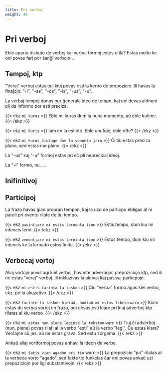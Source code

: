 ```yaml
---
title: Pri verboj
weight: 40
---
```


# Pri verboj

Eble aparta diskuto de verboj kaj verbaj formoj estos utila? Estas multo ke oni povas fari por ŝanĝi verbojn ..

## Tempoj, ktp

"Veraj" verboj estas tiuj kiuj povas esti la kerno de propozicio. Ili havas la finaĵojn: "-i", "-as", "-os", "-is", "-us", "-u".

La verbaj tempoj donas nur ĝenerala ideo de tempo, kaj oni devas aldnoni pli da informo por esti preciza.

{{< ekz `mi kuras` >}}
Eble mi kuras dum la nuna momento, aŭ eble kutime.
{{< /ekz >}}

{{< ekz `mi kuris` >}}
Iam en la estinto. Eble unufoje, eble ofte?
{{< /ekz >}}

{{< ekz `mi kuros ĉiutage dum la venonta jaro` >}}
Ĉi tiu estas preciza plano, sed estas nur plano.
{{< /ekz >}}

La "-us" kaj "-u" formoj estas pri eĉ pli neprecizaj ideoj.

La "-i" formo, nu, ...

## Inifinitivoj

## Participoj

La frazo havas ĝian propran tempon, kaj la uzo de particpo ebligas al ni paroli pri evento rilate de tiu tempo.

{{< ekz `pasintjare mi estis lernonta tion` >}}
Estis tempo, dum kiu mi intencis lerni.
{{< /ekz >}}

{{< ekz `venontjare mi estos lerninta tion` >}}
Estos tempo, dum kiu mi intencis ke la lernado estos finita.
{{< /ekz >}}

## Verbecaj vortoj

Aliaj vortojn povis agi kiel verboj, havante adverbojn, prepoziciojn ktp, sed ili ne estas "veraj" verboj. Ili inkluzivas la aktivaj kaj pasivaj particpojn.

{{< ekz `mi estis farinta la taskon` >}}
Ĉiu "verba" formo agas kiel verbo, ekz. pri la akuzativo.
{{< /ekz >}}

{{< ekz `farinte la taskon hieraŭ, hodiaŭ mi estas libera` `warn` >}}
Kiam estas du verbaj vortoj en frazo, oni devas esti klare pri kiuj adverboj ktp rilatas al kiu verbo.
{{< /ekz >}}

{{< ekz `mi estas nun plene leginta la tekston` `warn` >}}
Tiuj ĉi adverboj (nun, plene) povas rilati al la verbo "esti" aŭ la verbo "legi". Ĉu estas klare? Verŝajne aŭ jes, aŭ ne estas grava. Sed estu zorgema.
{{< /ekz >}}

Ankaŭ aliaj vortformoj povas enhavi la ideon de verbo.

{{< ekz `mi ŝatis vian agadon pri tio` warn >}}
La prepozicio "pri" rilatas al la verbeca vorto "agado", sed fakte tio funkcias ĉar oni povas ankaŭ uzi prepoziciojn por ligi substantivojn.
{{< /ekz >}}
